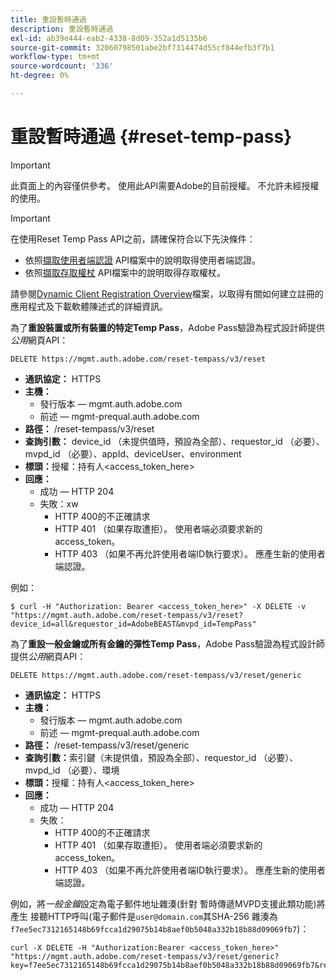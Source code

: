 ```yaml
---
title: 重設暫時通過
description: 重設暫時通過
exl-id: ab39e444-eab2-4338-8d09-352a1d5135b6
source-git-commit: 32060798501abe2bf7314474d55cf844efb3f7b1
workflow-type: tm+mt
source-wordcount: '336'
ht-degree: 0%

---
```



# 重設暫時通過 {#reset-temp-pass}

>[!IMPORTANT]
>
> 此頁面上的內容僅供參考。 使用此API需要Adobe的目前授權。 不允許未經授權的使用。

>[!IMPORTANT]
>
> 在使用Reset Temp Pass API之前，請確保符合以下先決條件：
>
> * 依照[擷取使用者端認證](./dcr-api/apis/dynamic-client-registration-apis-retrieve-client-credentials.md) API檔案中的說明取得使用者端認證。
> * 依照[擷取存取權杖](./dcr-api/apis/dynamic-client-registration-apis-retrieve-access-token.md) API檔案中的說明取得存取權杖。
>
> 請參閱[Dynamic Client Registration Overview](./dcr-api/dynamic-client-registration-overview.md)檔案，以取得有關如何建立註冊的應用程式及下載軟體陳述式的詳細資訊。

為了&#x200B;**重設裝置或所有裝置的特定Temp Pass**，Adobe Pass驗證為程式設計師提供&#x200B;*公用*&#x200B;網頁API：

```url
DELETE https://mgmt.auth.adobe.com/reset-tempass/v3/reset
```

* **通訊協定：** HTTPS
* **主機：**
   * 發行版本 — mgmt.auth.adobe.com
   * 前述 — mgmt-prequal.auth.adobe.com
* **路徑：** /reset-tempass/v3/reset
* **查詢引數：** device_id （未提供值時，預設為全部）、requestor_id （必要）、mvpd_id （必要）、appId、deviceUser、environment
* **標頭：**&#x200B;授權：持有人&lt;access_token_here>
* **回應：**
   * 成功 — HTTP 204
   * 失敗：xw
      * HTTP 400的不正確請求
      * HTTP 401 （如果存取遭拒）。 使用者端必須要求新的access_token。
      * HTTP 403 （如果不再允許使用者端ID執行要求）。 應產生新的使用者端認證。


例如：

```curl
$ curl -H "Authorization: Bearer <access_token_here>" -X DELETE -v "https://mgmt.auth.adobe.com/reset-tempass/v3/reset?device_id=all&requestor_id=AdobeBEAST&mvpd_id=TempPass"
```

為了&#x200B;**重設一般金鑰或所有金鑰的彈性Temp Pass**，Adobe Pass驗證為程式設計師提供&#x200B;*公用*&#x200B;網頁API：

```url
DELETE https://mgmt.auth.adobe.com/reset-tempass/v3/reset/generic
```

* **通訊協定：** HTTPS
* **主機：**
   * 發行版本 — mgmt.auth.adobe.com
   * 前述 — mgmt-prequal.auth.adobe.com
* **路徑：** /reset-tempass/v3/reset/generic
* **查詢引數：**&#x200B;索引鍵（未提供值，預設為全部）、requestor_id （必要）、mvpd_id （必要）、環境
* **標頭：**&#x200B;授權：持有人&lt;access_token_here>
* **回應：**
   * 成功 — HTTP 204
   * 失敗：
      * HTTP 400的不正確請求
      * HTTP 401 （如果存取遭拒）。 使用者端必須要求新的access_token。
      * HTTP 403 （如果不再允許使用者端ID執行要求）。 應產生新的使用者端認證。


例如，將&#x200B;*一般金鑰*設定為電子郵件地址雜湊(針對
暫時傳遞MVPD支援此類功能)將產生
接聽HTTP呼叫(電子郵件是`user@domain.com`其SHA-256
雜湊為`f7ee5ec7312165148b69fcca1d29075b14b8aef0b5048a332b18b88d09069fb7`)：

```curl
curl -X DELETE -H "Authorization:Bearer <access_token_here>"
"https://mgmt.auth.adobe.com/reset-tempass/v3/reset/generic?key=f7ee5ec7312165148b69fcca1d29075b14b8aef0b5048a332b18b88d09069fb7&requestor_id=REF&mvpd_id=TempPassREF"
```

